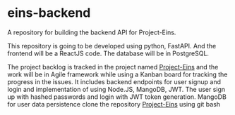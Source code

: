 # eins-backend
A repository for building the backend API for Project-Eins.

This repository is going to be developed using python, FastAPI.
And the frontend will be a ReactJS code.
The database will be in PostgreSQL.

The project backlog is tracked in the project named [Project-Eins](https://github.com/users/arviCV/projects/1) and the work will be in Agile framework while using a Kanban board for tracking the progress in the issues.
 It includes backend endpoints for user signup and login and implementation of using Node.JS, MangoDB, JWT.
 The user sign up with hashed passwords and login with JWT token generation. 
 MangoDB for user data persistence
 clone the repository  [Project-Eins](https://github.com/users/arviCV/projects/1) using git bash 


